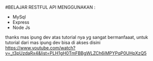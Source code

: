 #BELAJAR RESTFUL API MENGGUNAKAN :

- MySql
- Express
- Node Js


thanks mas ipung dev atas tutorial nya yg sangat bermanfaaat, untuk tutorial dari mas ipung dev bisa di akses disini https://www.youtube.com/watch?v=_t3pUzdaRx4&list=PLH1gH0TmFBBgWLZCh6iMPYPqP0UHpXzQ5




